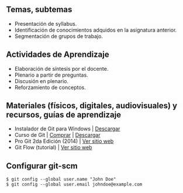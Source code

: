 
## Temas, subtemas

* Presentación de syllabus.
* Identificación de conocimientos adquidos en la asignatura anterior.
* Segmentación de grupos de trabajo.

## Actividades de Aprendizaje

* Elaboración de síntesis por el docente.
* Plenario a partir de preguntas.
* Discusión en plenario.
* Reforzamiento de conceptos.

## Materiales (físicos, digitales, audiovisuales) y recursos, guías de aprendizaje

* Instalador de Git para Windows | [Descargar](https://git-scm.com/download/win)
* Curso de Git | [Comprar](https://www.video2brain.com/mx/cursos/git) | [Descargar](https://mega.nz/#!ZBYy3J7K!3RKkTWk8FPAPMrer1cuacdx0nHd6WqcrM-aj9iQ3ZH0)
* Pro Git 2da Edición (2014) | [Ver sitio web](https://git-scm.com/book/es/v2)
* Git Flow (tutorial) | [Ver sitio web](http://dazzet.co/tutorial-de-git-flow/)

## Configurar git-scm

    $ git config --global user.name "John Doe"
    $ git config --global user.email johndoe@example.com
